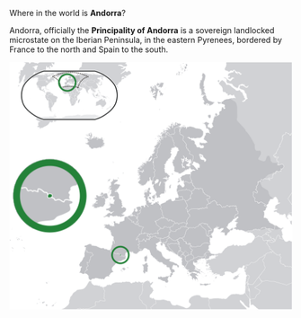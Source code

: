 Where in the world is **Andorra**?
<!--question-->
Andorra, officially the **Principality of Andorra** is a sovereign landlocked microstate on the Iberian Peninsula, in the eastern Pyrenees, bordered by France to the north and Spain to the south.

![Map of Andorra](images/Location_Andorra_Europe.png)